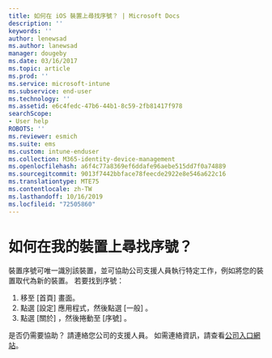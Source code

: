 ```yaml
---
title: 如何在 iOS 裝置上尋找序號？ | Microsoft Docs
description: ''
keywords: ''
author: lenewsad
ms.author: lanewsad
manager: dougeby
ms.date: 03/16/2017
ms.topic: article
ms.prod: ''
ms.service: microsoft-intune
ms.subservice: end-user
ms.technology: ''
ms.assetid: e6c4fedc-47b6-44b1-8c59-2fb81417f978
searchScope:
- User help
ROBOTS: ''
ms.reviewer: esmich
ms.suite: ems
ms.custom: intune-enduser
ms.collection: M365-identity-device-management
ms.openlocfilehash: a6f4c77a8369ef6ddafe96aebe515dd7f0a74889
ms.sourcegitcommit: 9013f7442bbface78feecde2922e8e546a622c16
ms.translationtype: MTE75
ms.contentlocale: zh-TW
ms.lasthandoff: 10/16/2019
ms.locfileid: "72505860"
---
```

# <a name="how-do-i-find-the-serial-number-on-my-device"></a>如何在我的裝置上尋找序號？

裝置序號可唯一識別該裝置，並可協助公司支援人員執行特定工作，例如將您的裝置取代為新的裝置。 若要找到序號：

1. 移至 [首頁]  畫面。
2. 點選 [設定]  應用程式，然後點選 [一般]  。
3. 點選 [關於]  ，然後捲動至 [序號]  。

是否仍需要協助？ 請連絡您公司的支援人員。 如需連絡資訊，請查看[公司入口網站](https://go.microsoft.com/fwlink/?linkid=2010980)。
